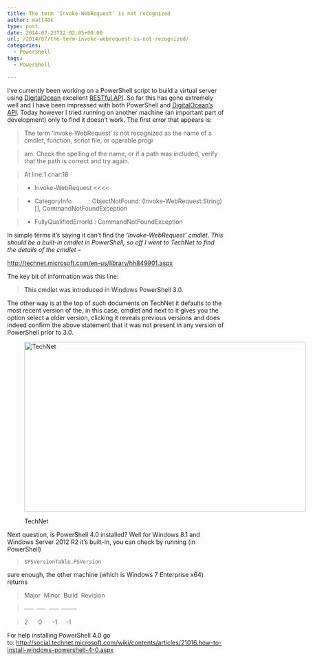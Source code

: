 ```yaml
---
title: The term ‘Invoke-WebRequest’ is not recognized
author: matt40k
type: post
date: 2014-07-23T22:02:05+00:00
url: /2014/07/the-term-invoke-webrequest-is-not-recognized/
categories:
  - PowerShell
tags:
  - PowerShell

---
```

I&#8217;ve currently been working on a PowerShell script to build a virtual server using <a href="https://www.digitalocean.com/" target="_blank" rel="nofollow">DigitalOcean</a> excellent <a href="https://developers.digitalocean.com/" target="_blank" rel="nofollow">RESTful API</a>. So far this has gone extremely well and I have been impressed with both PowerShell and <a href="https://www.digitalocean.com/" target="_blank" rel="nofollow">DigitalOcean&#8217;s</a> <a href="https://developers.digitalocean.com/" target="_blank" rel="nofollow">API</a>. Today however I tried running on another machine (an important part of development) only to find it doesn&#8217;t work. The first error that appears is:

> The term &#8216;Invoke-WebRequest&#8217; is not recognized as the name of a cmdlet, function, script file, or operable progr
  
> am. Check the spelling of the name, or if a path was included, verify that the path is correct and try again.
  
> At line:1 char:18
  
> + Invoke-WebRequest <<<<
  
> + CategoryInfo          : ObjectNotFound: (Invoke-WebRequest:String) [], CommandNotFoundException
  
> + FullyQualifiedErrorId : CommandNotFoundException

In simple terms it&#8217;s saying it can&#8217;t find the <span style="font-style: italic;">&#8216;Invoke-WebRequest&#8217; cmdlet. This should be a built-in cmdlet in PowerShell, so off I went to TechNet to find the details of the cmdlet &#8211; </span>

<a href="http://technet.microsoft.com/en-us/library/hh849901.aspx" target="_blank" rel="nofollow">http://technet.microsoft.com/en-us/library/hh849901.aspx</a>

The key bit of information was this line:

> <span style="color: #2a2a2a;">This cmdlet was introduced in Windows PowerShell 3.0.</span>

The other way is at the top of such documents on TechNet it defaults to the most recent version of the, in this case, cmdlet and next to it gives you the option select a older version, clicking it reveals previous versions and does indeed confirm the above statement that it was not present in any version of PowerShell prior to 3.0.<figure id="attachment_155" style="width: 654px" class="wp-caption aligncenter">

<a href="//matt40k.uk/img/2014/08/invoke-webrequest1.png" target="_blank" rel="nofollow"><img class="wp-image-155 size-full" src="//matt40k.uk/img/2014/07/invoke-webrequest.png" alt="TechNet" width="654" height="394" /></a><figcaption class="wp-caption-text">TechNet</figcaption></figure> 

Next question, is PowerShell 4.0 installed? Well for Windows 8.1 and Windows Server 2012 R2 it&#8217;s built-in, you can check by running (in PowerShell)

>     $PSVersionTable.PSVersion

sure enough, the other machine (which is Windows 7 Enterprise x64) returns

> Major  Minor  Build  Revision
  
> &#8212;&#8211;  &#8212;&#8211;  &#8212;&#8211;  &#8212;&#8212;&#8211;
  
> 2      0      -1     -1

For help installing PowerShell 4.0 go to: <a href="http://social.technet.microsoft.com/wiki/contents/articles/21016.how-to-install-windows-powershell-4-0.aspx" target="_blank" rel="nofollow">http://social.technet.microsoft.com/wiki/contents/articles/21016.how-to-install-windows-powershell-4-0.aspx</a>

&nbsp;

&nbsp;

&nbsp;
